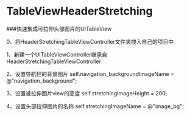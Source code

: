 # TableViewHeaderStretching

###快速集成可拉伸头部图片的UITableView

0、将HeaderStretchingTableViewController文件夹拽入自己的项目中

1、新建一个UITableViewController继承自HeaderStretchingTableViewController

2、设置导航栏的背景图片
  self.navigation_backgroundImageName = @"navigation_background";
  
3、设置被拉伸图片view的高度
    self.stretchingImageHeight = 200;
    
4、设置头部拉伸图片的名称
    self.stretchingImageName = @"image_bg";
